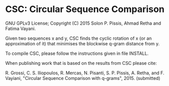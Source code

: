 CSC: Circular Sequence Comparison
===

GNU GPLv3 License; Copyright (C) 2015 Solon P. Pissis, Ahmad Retha and Fatima Vayani.

Given two sequences x and y, CSC finds the cyclic rotation of x (or an approximation of it) 
that minimises the blockwise q-gram distance from y.

To compile CSC, please follow the instructions given in file INSTALL.

When publishing work that is based on the results from CSC please cite:

R. Grossi, C. S. Iliopoulos, R. Mercas, N. Pisanti, S. P. Pissis, A. Retha, and F. Vayiani, 
"Circular Sequence Comparison with q-grams", 2015. (submitted)

